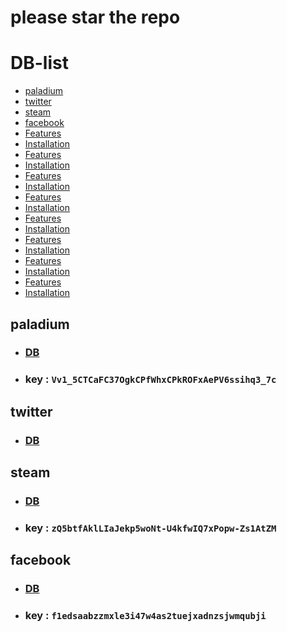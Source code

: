 # please star the repo 
# DB-list

- [paladium](#paladium)
- [twitter](#twitter)
- [steam](#steam)
- [facebook](#installation)
- [Features](#features)
- [Installation](#installation)
- [Features](#features)
- [Installation](#installation)
- [Features](#features)
- [Installation](#installation)
- [Features](#features)
- [Installation](#installation)
- [Features](#features)
- [Installation](#installation)
- [Features](#features)
- [Installation](#installation)
- [Features](#features)
- [Installation](#installation)
- [Features](#features)
- [Installation](#installation)


## paladium
- ### [DB](https://mega.nz/file/LNgxTZ5I)
- ### key : `Vv1_5CTCaFC37OgkCPfWhxCPkROFxAePV6ssihq3_7c`

## twitter
- ### [DB](https://drive.google.com/file/d/1fkJ96f0mxB2efPGzEuwsZMm_nq5ZWJiB/view?usp=drive_link)

## steam 
- ### [DB](https://mega.nz/file/iNQQ0bYY)
- ### key : `zQ5btfAklLIaJekp5woNt-U4kfwIQ7xPopw-Zs1AtZM`

## facebook
- ### [DB]([1291637035324542986](https://mega.nz/file/DVQHCI5Z))
- ### key : `f1edsaabzzmxle3i47w4as2tuejxadnzsjwmqubji`



